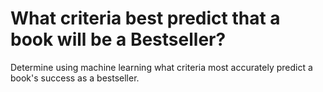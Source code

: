# What criteria best predict that a book will be a Bestseller?
Determine using machine learning what criteria most accurately predict a book's success as a bestseller.

